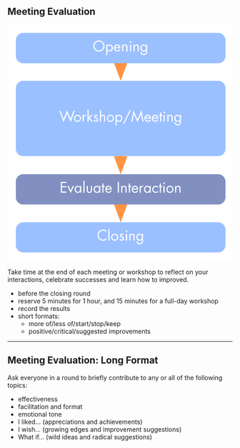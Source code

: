 ## Meeting Evaluation


![right,fit](img/meetings/evaluate-interactions.png)

Take time at the end of each meeting or workshop to reflect on your interactions, celebrate successes and learn how to improved.

* before the closing round
* reserve 5 minutes for 1 hour, and 15 minutes for a full-day workshop
* record the results
* short formats: 
    * more of/less of/start/stop/keep
    * positive/critical/suggested improvements

---

## Meeting Evaluation: Long Format

Ask everyone in a round to briefly contribute to any or all of the following topics: 

* effectiveness
* facilitation and format
* emotional tone
* I liked... (appreciations and achievements)
* I wish... (growing edges and improvement suggestions)
* What if... (wild ideas and radical suggestions)
